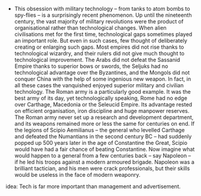 - This obsession with military technology – from tanks to atom bombs to spy-flies – is a surprisingly recent phenomenon. Up until the nineteenth century, the vast majority of military revolutions were the product of organisational rather than technological changes. When alien civilisations met for the first time, technological gaps sometimes played an important role. But even in such cases, few thought of deliberately creating or enlarging such gaps. Most empires did not rise thanks to technological wizardry, and their rulers did not give much thought to technological improvement. The Arabs did not defeat the Sassanid Empire thanks to superior bows or swords, the Seljuks had no technological advantage over the Byzantines, and the Mongols did not conquer China with the help of some ingenious new weapon. In fact, in all these cases the vanquished enjoyed superior military and civilian technology. 
The Roman army is a particularly good example. It was the best army of its day, yet technologically speaking, Rome had no edge over Carthage, Macedonia or the Seleucid Empire. Its advantage rested on efficient organisation, iron discipline and huge manpower reserves. The Roman army never set up a research and development department, and its weapons remained more or less the same for centuries on end. If the legions of Scipio Aemilianus – the general who levelled Carthage and defeated the Numantians in the second century BC – had suddenly popped up 500 years later in the age of Constantine the Great, Scipio would have had a fair chance of beating Constantine. Now imagine what would happen to a general from a few centuries back – say Napoleon – if he led his troops against a modern armoured brigade. Napoleon was a brilliant tactician, and his men were crack professionals, but their skills would be useless in the face of modern weaponry.

idea: Tech is far more important than management and advertisement.
